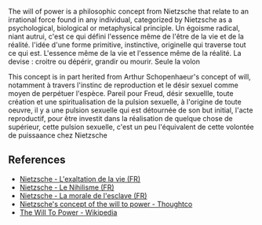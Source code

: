 The will of power is a philosophic concept from Nietzsche that relate to an irrational force found in any individual, categorized by Nietzsche as a psychological, biological or metaphysical principle. Un égoisme radical, niant autrui, c'est ce qui défini l'essence même de l'être de la vie et de la réalité. l'idée d'une forme primitive, instinctive, originelle qui traverse tout ce qui est. L'essence même de la vie et l'essence même de la réalité. La devise : croitre ou dépérir, grandir ou mourir. Seule la volon

This concept is in part herited from Arthur Schopenhaeur's concept of will, notamment à travers l'instinc de reproduction et le désir sexuel comme moyen de perpétuer l'espèce. Pareil pour Freud, désir sexuellle, toute création et une spiritualisation de la pulsion sexuelle, à l'origine de toute oeuvre, il y a une pulsion sexuelle qui est détournée de son but initial, l'acte reproductif, pour être investit dans la réalisation de quelque chose de supérieur, cette pulsion sexuelle, c'est un peu l'équivalent de cette volontée de puissaance chez Nietzsche

## References
- [Nietzsche - L'exaltation de la vie (FR)](https://www.youtube.com/watch?v=WeVVtxlg_oE)
- [Nietzsche - Le Nihilisme (FR)](https://www.youtube.com/watch?v=wRBWjwfiekc)
- [Nietzsche - La morale de l'esclave (FR)](https://www.youtube.com/watch?v=3bByU_IgvsY)
- [Nietzsche's concept of the will to power - Thoughtco](https://www.thoughtco.com/nietzsches-concept-of-the-will-to-power-2670658)
- [The Will To Power - Wikipedia](https://en.wikipedia.org/wiki/Will_to_power)